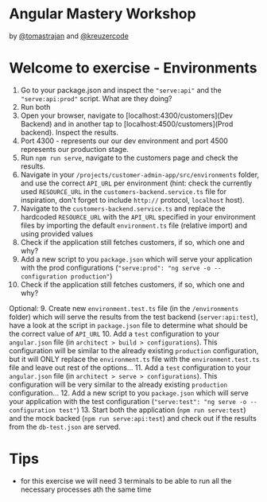 # Angular Mastery Workshop

by [@tomastrajan](https://twitter.com/tomastrajan) and [@kreuzercode](https://twitter.com/kreuzercode)

# Welcome to exercise - Environments

1. Go to your package.json and inspect the `"serve:api"` and the `"serve:api:prod"` script. What are they doing?
2. Run both
3. Open your browser, navigate to [localhost:4300/customers](Dev Backend) and in another tap to [localhost:4500/customers](Prod backend). Inspect the results.
4. Port 4300 - represents our our dev environment and port 4500 represents our production stage.
5. Run `npm run serve`, navigate to the customers page and check the results.
6. Navigate in your `/projects/customer-admin-app/src/environments` folder, and use the correct `API_URL` per environment (hint: check the currently used `RESOURCE_URL` in the `customers-backend.service.ts` file for inspiration, don't forget to include  `http://`  protocol, `localhost` host).
5. Navigate to the `customers-backend.service.ts` and replace the hardcoded `RESOURCE_URL` with the `API_URL` specified in your environment files by importing the default `environment.ts` file (relative import) and using provided values
6. Check if the application still fetches customers, if so, which one and why?
7. Add a new script to you `package.json` which will serve your application with the prod configurations (`"serve:prod": "ng serve -o --configuration production"`)
8. Check if the application still fetches customers, if so, which one and why?

Optional:
9. Create new `environment.test.ts` file (in the `/environments` folder) which will serve the results from the test backend (`server:api:test`), have a look at the script in `package.json` file to determine what should be the correct value of `API_URL`
10. Add a `test` configuration to your `angular.json` file (in `architect > build > configurations`). This configuration will be similar to the already existing `production` configuration, but it will ONLY replace the `environment.ts` file with the `environment.test.ts` file and leave out rest of the options...
11. Add a `test` configuration to your `angular.json` file (in `architect > serve > configurations`). This configuration will be very similar to the already existing `production` configuration...
12. Add a new script to you `package.json` which will serve your application with the test configuration (`"serve:test": "ng serve -o --configuration test"`)
13. Start both the application (`npm run serve:test`) and the mock backed (`npm run serve:api:test`) and check out if the results from the `db-test.json` are served.

# Tips

* for this exercise we will need 3 terminals to be able to run all the necessary processes ath the same time
